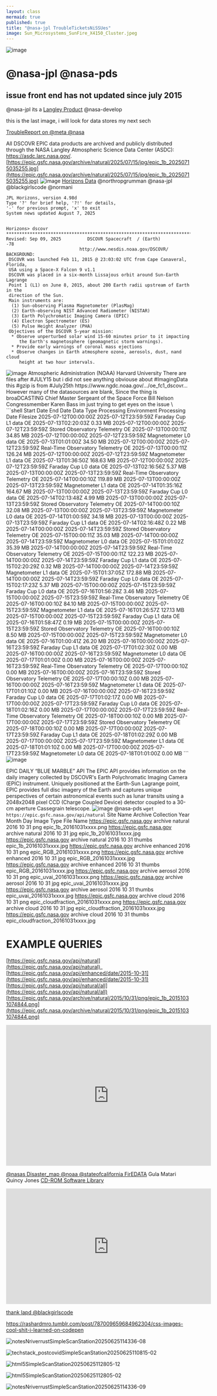 ```yaml
---
layout: class
mermaid: true
published: true
title: "@nasa-jpl TroubleTicketsNiSSUes"
image: Sun_Microsystems_SunFire_X4150_Cluster.jpeg
---
```


<img  alt="image" src="https://github.com/user-attachments/assets/d02bcc9e-ed28-4dee-a876-3962ef899d6a" />

# @nasa-jpl @nasa-pds


## issue front end has not updated since july 2015 
@nasa-jpl its a [Langley Product](https://youtu.be/ks1SRA6Sljw) @nasa-develop

this is the last image, i will look for data stores my next sech

[TroubleReport on @meta @nasa](https://www.facebook.com/gill.broussard/posts/pfbid0y7YiBMLaM4q9aQKJzoUnzrXZ39c6x7H6dQGYyASGmVyV3z9SLEAi8Le5WN3KJQ8rl)

All DSCOVR EPIC data products are archived and publicly distributed through the NASA Langley Atmospheric Science Data Center (ASDC): https://asdc.larc.nasa.gov/.
[https://epic.gsfc.nasa.gov/archive/natural/2025/07/15/jpg/epic_1b_20250715035255.jpg](https://epic.gsfc.nasa.gov/archive/natural/2025/07/15/jpg/epic_1b_20250715035255.jpg)
<img  alt="image" src="https://github.com/user-attachments/assets/3e2c0d60-44fe-4063-b50a-4bad7347ce9b" />
[Horizons Data](https://ssd.jpl.nasa.gov/api/horizons.api?format=text&COMMAND='-78'&OBJ_DATA='YES'&MAKE_EPHEM='YES'&EPHEM_TYPE='OBSERVER'&CENTER='500@399'&START_TIME='2006-01-01'&STOP_TIME='2006-01-20'&STEP_SIZE='1%20d'&QUANTITIES='1,9,20,23,24,29')
@northropgrumman @nasa-jpl @blackgirlscode @normani

 ```shell
JPL Horizons, version 4.98d 
Type '?' for brief help, '?!' for details, 
'-' for previous prompt, 'x' to exit 
System news updated August 7, 2025


Horizons> dscovr
*******************************************************************************
 Revised: Sep 09, 2025          DSCOVR Spacecraft  / (Earth)                -78 
                             http://www.nesdis.noaa.gov/DSCOVR/
 BACKGROUND:
  DSCOVR was launched Feb 11, 2015 @ 23:03:02 UTC from Cape Canaveral, Florida, 
  USA using a Space-X Falcon 9 v1.1
  DSCOVR was placed in a six-month Lissajous orbit around Sun-Earth Lagrange 
  Point 1 (L1) on June 8, 2015, about 200 Earth radii upstream of Earth in the
  direction of the Sun.
  Main instruments are:
   (1) Sun-observing Plasma Magnetometer (PlasMag)
   (2) Earth-observing NIST Advanced Radiometer (NISTAR) 
   (3) Earth Polychromatic Imaging Camera (EPIC) 
   (4) Electron Spectrometer (ES)   
   (5) Pulse Height Analyzer (PHA)
  Objectives of the DSCOVR 5-year mission:
   * Observe unperturbed solar wind 15-60 minutes prior to it impacting
      the Earth's magnetosphere (geomagnetic storm warnings).
   * Provide early warnings of coronal mass ejections
   * Observe changes in Earth atmosphere ozone, aerosols, dust, nand cloud
      height at two hour intervals.
```
<img  alt="image" src="https://github.com/user-attachments/assets/caa6c166-84c8-40ad-a18e-11b4e2211a8d" />
Atmospheric Administration (NOAA) Harvard University 
There are files after #JULY15 but i did not see anything obviouse about #ImagingData this #gzip is from #July25th 
https://www.ngdc.noaa.gov/.../oe_fc1_dscovr...
However many of the datasources are blank, Since the thing is broaDCASTING Chief Master Sergeant of the Space Force Bill Nelson Congressmember Karen Bass im just trying to get eyes on the issue \
```shell
 Start Date End Date Data Type Processing
Environment  Processing Date Filesize
 2025-07-12T00:00:00Z 2025-07-12T23:59:59Z Faraday Cup L1 data OE 2025-07-13T02:20:03Z 0.33 MB
 2025-07-12T00:00:00Z 2025-07-12T23:59:59Z Stored Observatory Telemetry OE 2025-07-13T00:00:11Z 34.85 MB
 2025-07-12T00:00:00Z 2025-07-12T23:59:59Z Magnetometer L0 data OE 2025-07-13T01:01:00Z 34.50 MB
 2025-07-12T00:00:00Z 2025-07-12T23:59:59Z Real-Time Observatory Telemetry OE 2025-07-13T00:00:11Z 126.24 MB
 2025-07-12T00:00:00Z 2025-07-12T23:59:59Z Magnetometer L1 data OE 2025-07-13T01:36:50Z 168.63 MB
 2025-07-12T00:00:00Z 2025-07-12T23:59:59Z Faraday Cup L0 data OE 2025-07-13T02:16:56Z 5.37 MB
 2025-07-13T00:00:00Z 2025-07-13T23:59:59Z Real-Time Observatory Telemetry OE 2025-07-14T00:00:10Z 119.89 MB
 2025-07-13T00:00:00Z 2025-07-13T23:59:59Z Magnetometer L1 data OE 2025-07-14T01:35:16Z 164.67 MB
 2025-07-13T00:00:00Z 2025-07-13T23:59:59Z Faraday Cup L0 data OE 2025-07-14T02:13:48Z 4.99 MB
 2025-07-13T00:00:00Z 2025-07-13T23:59:59Z Stored Observatory Telemetry OE 2025-07-14T00:00:10Z 32.08 MB
 2025-07-13T00:00:00Z 2025-07-13T23:59:59Z Magnetometer L0 data OE 2025-07-14T01:00:59Z 34.18 MB
 2025-07-13T00:00:00Z 2025-07-13T23:59:59Z Faraday Cup L1 data OE 2025-07-14T02:16:48Z 0.22 MB
 2025-07-14T00:00:00Z 2025-07-14T23:59:59Z Stored Observatory Telemetry OE 2025-07-15T00:00:11Z 35.03 MB
 2025-07-14T00:00:00Z 2025-07-14T23:59:59Z Magnetometer L0 data OE 2025-07-15T01:01:02Z 35.39 MB
 2025-07-14T00:00:00Z 2025-07-14T23:59:59Z Real-Time Observatory Telemetry OE 2025-07-15T00:00:11Z 122.23 MB
 2025-07-14T00:00:00Z 2025-07-14T23:59:59Z Faraday Cup L1 data OE 2025-07-15T02:20:29Z 0.32 MB
 2025-07-14T00:00:00Z 2025-07-14T23:59:59Z Magnetometer L1 data OE 2025-07-15T01:37:05Z 172.88 MB
 2025-07-14T00:00:00Z 2025-07-14T23:59:59Z Faraday Cup L0 data OE 2025-07-15T02:17:23Z 5.37 MB
 2025-07-15T00:00:00Z 2025-07-15T23:59:59Z Faraday Cup L0 data OE 2025-07-16T01:56:28Z 3.46 MB
 2025-07-15T00:00:00Z 2025-07-15T23:59:59Z Real-Time Observatory Telemetry OE 2025-07-16T00:00:10Z 84.10 MB
 2025-07-15T00:00:00Z 2025-07-15T23:59:59Z Magnetometer L1 data OE 2025-07-16T01:26:57Z 127.13 MB
 2025-07-15T00:00:00Z 2025-07-15T23:59:59Z Faraday Cup L1 data OE 2025-07-16T01:58:47Z 0.19 MB
 2025-07-15T00:00:00Z 2025-07-15T23:59:59Z Stored Observatory Telemetry OE 2025-07-16T00:00:10Z 8.50 MB
 2025-07-15T00:00:00Z 2025-07-15T23:59:59Z Magnetometer L0 data OE 2025-07-16T01:00:41Z 26.20 MB
 2025-07-16T00:00:00Z 2025-07-16T23:59:59Z Faraday Cup L1 data OE 2025-07-17T01:02:30Z 0.00 MB
 2025-07-16T00:00:00Z 2025-07-16T23:59:59Z Magnetometer L0 data OE 2025-07-17T01:01:00Z 0.00 MB
 2025-07-16T00:00:00Z 2025-07-16T23:59:59Z Real-Time Observatory Telemetry OE 2025-07-17T00:00:10Z 0.00 MB
 2025-07-16T00:00:00Z 2025-07-16T23:59:59Z Stored Observatory Telemetry OE 2025-07-17T00:00:10Z 0.00 MB
 2025-07-16T00:00:00Z 2025-07-16T23:59:59Z Magnetometer L1 data OE 2025-07-17T01:01:10Z 0.00 MB
 2025-07-16T00:00:00Z 2025-07-16T23:59:59Z Faraday Cup L0 data OE 2025-07-17T01:02:17Z 0.00 MB
 2025-07-17T00:00:00Z 2025-07-17T23:59:59Z Faraday Cup L0 data OE 2025-07-18T01:02:16Z 0.00 MB
 2025-07-17T00:00:00Z 2025-07-17T23:59:59Z Real-Time Observatory Telemetry OE 2025-07-18T00:00:10Z 0.00 MB
 2025-07-17T00:00:00Z 2025-07-17T23:59:59Z Stored Observatory Telemetry OE 2025-07-18T00:00:10Z 0.00 MB
 2025-07-17T00:00:00Z 2025-07-17T23:59:59Z Faraday Cup L1 data OE 2025-07-18T01:02:29Z 0.00 MB
 2025-07-17T00:00:00Z 2025-07-17T23:59:59Z Magnetometer L1 data OE 2025-07-18T01:01:10Z 0.00 MB
 2025-07-17T00:00:00Z 2025-07-17T23:59:59Z Magnetometer L0 data OE 2025-07-18T01:01:00Z 0.00 MB
 ```

<img  alt="image" src="https://github.com/user-attachments/assets/9d7778b4-ce46-4675-87d7-c21bf02fb8f2" />


EPIC DAILY “BLUE MARBLE” API
The EPIC API provides information on the daily imagery collected by DSCOVR's Earth Polychromatic Imaging Camera (EPIC) instrument. Uniquely positioned at the Earth-Sun Lagrange point, EPIC provides full disc imagery of the Earth and captures unique perspectives of certain astronomical events such as lunar transits using a 2048x2048 pixel CCD (Charge Coupled Device) detector coupled to a 30-cm aperture Cassegrain telescope.
<img alt="image @nasa-pds" src="https://github.com/user-attachments/assets/e7db70d1-97e0-4f29-b234-d0b66595c133" />
`wget https://epic.gsfc.nasa.gov/api/natural`
Site Name	Archive	Collection	Year	Month	Day	Image Type	File Name
https://epic.gsfc.nasa.gov	archive	natural	2016	10	31	png	epic_1b_20161031xxxx.png
https://epic.gsfc.nasa.gov	archive	natural	2016	10	31	jpg	epic_1b_20161031xxxx.jpg
https://epic.gsfc.nasa.gov	archive	natural	2016	10	31	thumbs	epic_1b_20161031xxxx.jpg
https://epic.gsfc.nasa.gov	archive	enhanced	2016	10	31	png	epic_RGB_20161031xxxx.png
https://epic.gsfc.nasa.gov	archive	enhanced	2016	10	31	jpg	epic_RGB_20161031xxxx.jpg
https://epic.gsfc.nasa.gov	archive	enhanced	2016	10	31	thumbs	epic_RGB_20161031xxxx.jpg
https://epic.gsfc.nasa.gov	archive	aerosol	2016	10	31	png	epic_uvai_20161031xxxx.png
https://epic.gsfc.nasa.gov	archive	aerosol	2016	10	31	jpg	epic_uvai_20161031xxxx.jpg
https://epic.gsfc.nasa.gov	archive	aerosol	2016	10	31	thumbs	epic_uvai_20161031xxxx.jpg
https://epic.gsfc.nasa.gov	archive	cloud	2016	10	31	png	epic_cloudfraction_20161031xxxx.png
https://epic.gsfc.nasa.gov	archive	cloud	2016	10	31	jpg	epic_cloudfraction_20161031xxxx.jpg
https://epic.gsfc.nasa.gov	archive	cloud	2016	10	31	thumbs	epic_cloudfraction_20161031xxxx.jpg

# EXAMPLE QUERIES

[https://epic.gsfc.nasa.gov/api/natural](https://epic.gsfc.nasa.gov/api/natural)_
[https://epic.gsfc.nasa.gov/api/enhanced/date/2015-10-31](https://epic.gsfc.nasa.gov/api/enhanced/date/2015-10-31)
[https://epic.gsfc.nasa.gov/api/natural/all](https://epic.gsfc.nasa.gov/api/natural/all)
[https://epic.gsfc.nasa.gov/archive/natural/2015/10/31/png/epic_1b_20151031074844.png](https://epic.gsfc.nasa.gov/archive/natural/2015/10/31/png/epic_1b_20151031074844.png)

<iframe src="https://archive.org/embed/Julyhotpepper" width="560" height="384" frameborder="0" webkitallowfullscreen="true" mozallowfullscreen="true" allowfullscreen></iframe>


[@nasas Disaster_map @noaa @stateofcalifornia FirEDATA](https://maps.disasters.nasa.gov/arcgis/apps/dashboards/57bc276c7cd34cd59674a55bce89be0c)
Gula Matari
Quincy Jones
[CD-ROM Software Library](https://archive.org/details/cdromsoftware)
<iframe width="560" height="315" src="https://www.youtube.com/embed/ExXt21DDDY8?si=CQvK3R2ad2TOSeLg" title="YouTube video player" frameborder="0" allow="accelerometer; autoplay; clipboard-write; encrypted-media; gyroscope; picture-in-picture; web-share" referrerpolicy="strict-origin-when-cross-origin" allowfullscreen></iframe> 


[thank lapd @blackgirlscode](contact.lapdonline@gmail.com)

 <div class="tumblr-post" data-href="https://embed.tumblr.com/embed/post/w1-4nQbFNq_M02iOR1eYKg/787009659684962304" data-did="4339bcd13dc23c6ebb73d000e6bcfd79facad399" data-language="en_US"><a href="https://rashardmro.tumblr.com/post/787009659684962304/css-images-cool-shit-i-learned-on-codepen">https://rashardmro.tumblr.com/post/787009659684962304/css-images-cool-shit-i-learned-on-codepen</a></div>  <script async src="https://assets.tumblr.com/post.js"></script>
 
![notesNriverrustSimpleScanStation20250625114336-08](https://github.com/user-attachments/assets/69162e83-1876-44b4-bf56-08f5f6a7c7ab)



![techstack_postcovidSimpleScanStation20250625110815-02](https://github.com/user-attachments/assets/9c128435-3d87-441f-b6c6-949249119eff)


![html5SimpleScanStation20250625112805-12](https://github.com/user-attachments/assets/83cd458e-bb6d-4bee-bea8-f08dec4a7da5)

![html5SimpleScanStation20250625112805-02](https://github.com/user-attachments/assets/9dc7fdab-892f-4fff-8010-37c5a24a6b06)

![notesNriverrustSimpleScanStation20250625114336-09](https://github.com/user-attachments/assets/5636104c-15cd-4867-ab68-bdedd2ace43c)
